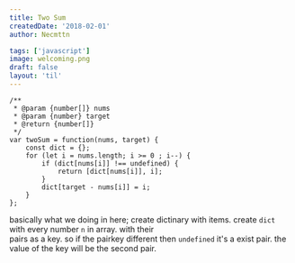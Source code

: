 ```yaml
---
title: Two Sum
createdDate: '2018-02-01'
author: Necmttn

tags: ['javascript']
image: welcoming.png
draft: false
layout: 'til'
---
```


```
/**
 * @param {number[]} nums
 * @param {number} target
 * @return {number[]}
 */
var twoSum = function(nums, target) {
    const dict = {};
    for (let i = nums.length; i >= 0 ; i--) {
        if (dict[nums[i]] !== undefined) {
            return [dict[nums[i]], i];
        }
        dict[target - nums[i]] = i;
    }
};
```

basically what we doing in here; create dictinary with items. create `dict` with every number `n` in array. with their  
pairs as a key. so if the pairkey different then `undefined` it's a exist pair. the value of the key will be the second pair.
